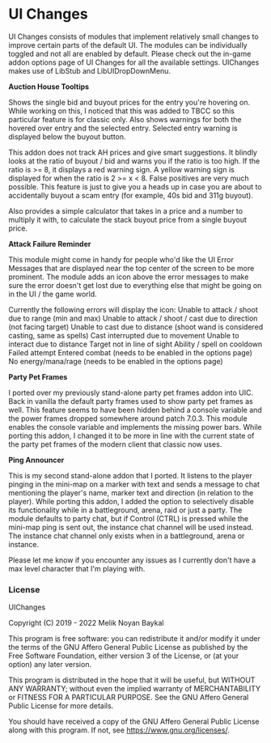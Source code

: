 # UI Changes

UI Changes consists of modules that implement relatively small changes to improve certain parts of the default UI. The modules can be individually toggled and not all are enabled by default. Please check out the in-game addon options page of UI Changes for all the available settings. UIChanges makes use of LibStub and LibUIDropDownMenu.

**Auction House Tooltips**

Shows the single bid and buyout prices for the entry you're hovering on. While working on this, I noticed that this was added to TBCC so this particular feature is for classic only.
Also shows warnings for both the hovered over entry and the selected entry.
Selected entry warning is displayed below the buyout button.

This addon does not track AH prices and give smart suggestions. It blindly looks at the ratio of buyout / bid and warns you if the ratio is too high.
If the ratio is >= 8, it displays a red warning sign. A yellow warning sign is displayed for when the ratio is 2 >= x < 8.
False positives are very much possible. This feature is just to give you a heads up in case you are about to accidentally buyout a scam entry (for example, 40s bid and 311g buyout).

Also provides a simple calculator that takes in a price and a number to multiply it with, to calculate the stack buyout price from a single buyout price.

**Attack Failure Reminder**

This module might come in handy for people who'd like the UI Error Messages that are displayed near the top center of the screen to be more prominent. The module adds an icon above the error messages to make sure the error doesn't get lost due to everything else that might be going on in the UI / the game world.

Currently the following errors will display the icon:
  Unable to attack / shoot due to range (min and max)
  Unable to attack / shoot / cast due to direction (not facing target)
  Unable to cast due to distance (shoot wand is considered casting, same as spells)
  Cast interrupted due to movement
  Unable to interact due to distance
  Target not in line of sight
  Ability / spell on cooldown
  Failed attempt
  Entered combat (needs to be enabled in the options page)
  No energy/mana/rage (needs to be enabled in the options page)

**Party Pet Frames**

I ported over my previously stand-alone party pet frames addon into UIC. Back in vanilla the default party frames used to show party pet frames as well. This feature seems to have been hidden behind a console variable and the power frames dropped somewhere around patch 7.0.3. This module enables the console variable and implements the missing power bars. While porting this addon, I changed it to be more in line with the current state of the party pet frames of the modern client that classic now uses.

**Ping Announcer**

This is my second stand-alone addon that I ported. It listens to the player pinging in the mini-map on a marker with text and sends a message to chat mentioning the player's name, marker text and direction (in relation to the player). While porting this addon, I added the option to selectively disable its functionality while in a battleground, arena, raid or just a party. The module defaults to party chat, but if Control (CTRL) is pressed while the mini-map ping is sent out, the instance chat channel will be used instead. The instance chat channel only exists when in a battleground, arena or instance.

Please let me know if you encounter any issues as I currently don't have a max level character that I'm playing with.

### License
UIChanges

Copyright (C) 2019 - 2022 Melik Noyan Baykal

This program is free software: you can redistribute it and/or modify
it under the terms of the GNU Affero General Public License as
published by the Free Software Foundation, either version 3 of the
License, or (at your option) any later version.

This program is distributed in the hope that it will be useful,
but WITHOUT ANY WARRANTY; without even the implied warranty of
MERCHANTABILITY or FITNESS FOR A PARTICULAR PURPOSE.  See the
GNU Affero General Public License for more details.

You should have received a copy of the GNU Affero General Public License
along with this program.  If not, see <https://www.gnu.org/licenses/>.
